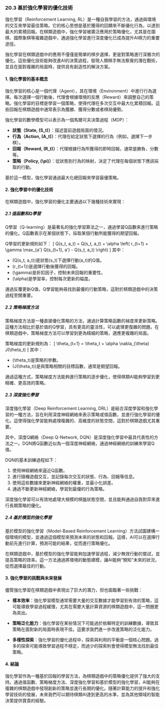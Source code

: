 ### 20.3 基於強化學習的優化技術

強化學習（Reinforcement Learning, RL）是一種自我學習的方法，通過與環境的交互來學習最佳策略。它的核心思想是基於獲得的回饋來不斷優化行為，以達到最大的累積回報。在棋類遊戲中，強化學習被廣泛應用於策略優化，尤其是在圍棋、國際象棋等複雜遊戲中，通過強化學習進行深度優化已成為提升AI棋力的重要途徑。

強化學習在棋類遊戲中的應用不僅僅是簡單的棋步選擇，更是對策略進行深層次的優化。這些優化技術能夠改進AI的決策過程，發現人類棋手無法察覺的潛在戰術，並且在面對複雜的局面時，提供具有創造性的解決方案。

#### 1. 強化學習的基本概念

強化學習的核心是一個代理（Agent），其在環境（Environment）中進行行為選擇。每次選擇一個行動後，代理會根據環境的反應（Reward）來調整自己的策略。強化學習的目標是學習一個策略，使得代理在多次交互中最大化累積回報。這些回報在棋類遊戲中通常表示為獲勝、獲得分數或者棋局優勢。

強化學習的數學模型可以表示為一個馬爾可夫決策過程（MDP）：
- **狀態（State, \(S_t\)）**：描述當前遊戲局面的情況。
- **行為（Action, \(A_t\)）**：代理在給定狀態下選擇的行為（例如，選擇下一步棋）。
- **回報（Reward, \(R_t\)）**：代理根據行為所獲得的即時回報，通常是勝負、分數等。
- **策略（Policy, \(\pi\)）**：從狀態到行為的映射，決定了代理在每個狀態下應該採取的行動。

基於這一模型，強化學習通過最大化總回報來學習最優策略。

#### 2. 強化學習中的優化技術

在棋類遊戲中，強化學習的優化主要通過以下幾種技術來實現：

##### 2.1 值函數和Q學習

Q學習（Q-learning）是最著名的強化學習算法之一，通過學習Q函數來進行策略的優化。Q函數表示在某個狀態下，採取某個行動所能獲得的期望回報。

Q學習的更新規則如下：
\[
Q(s_t, a_t) = Q(s_t, a_t) + \alpha \left( r_{t+1} + \gamma \max_{a'} Q(s_{t+1}, a') - Q(s_t, a_t) \right)
\]
其中：
- \(Q(s_t, a_t)\)是狀態\(s_t\)下選擇行動\(a_t\)的Q值。
- \(r_{t+1}\)是選擇行動後獲得的回報。
- \(\gamma\)是折扣因子，控制未來回報的重要性。
- \(\alpha\)是學習率，控制每次更新的幅度。

通過反覆更新Q值，Q學習能夠尋找到最優的行動策略，這對於棋類遊戲中的決策過程至關重要。

##### 2.2 策略梯度方法

策略梯度方法是一種直接優化策略的方法，通過計算策略函數的梯度來更新策略。這種方法相比於基於值的Q學習，具有更高的靈活性，可以處理更復雜的問題。在棋類遊戲中，策略梯度方法可以學習到更為精細的策略，適應更複雜的局面。

策略梯度的更新規則為：
\[
\theta_{t+1} = \theta_t + \alpha \nabla_{\theta} J(\theta_t)
\]
其中：
- \(\theta_t\)是策略的參數。
- \(J(\theta_t)\)是與策略相關的目標函數，通常是期望回報。

通過這種方式，策略梯度方法能夠進行策略的逐步優化，使得棋類AI能夠學習到更精確、更高效的策略。

##### 2.3 深度強化學習

深度強化學習（Deep Reinforcement Learning, DRL）是結合深度學習和強化學習的一種方法，旨在利用深度神經網絡來表示策略或值函數，並進行強化學習的優化。這使得強化學習能夠處理複雜的、高維度的狀態空間，這對於棋類遊戲尤其重要。

其中，深度Q網絡（Deep Q-Network, DQN）是深度強化學習中最具代表性的方法之一。DQN將Q函數近似為一個深度神經網絡，通過神經網絡的訓練來學習Q值。

DQN的基本訓練過程如下：
1. 使用神經網絡來逼近Q函數。
2. 進行隨機遊戲交互，並記錄每次交互的狀態、行為、回報等信息。
3. 使用這些數據來更新神經網絡的權重，並最小化誤差。
4. 通過不斷更新神經網絡，學習到最優的行為策略。

深度強化學習可以有效地處理大規模的棋盤狀態空間，並且能夠通過自我對弈來進行長期策略的優化。

##### 2.4 基於模型的強化學習

基於模型的強化學習（Model-Based Reinforcement Learning）方法試圖建構一個環境的模型，並通過這個模型來預測未來的狀態和回報。這樣，AI可以在選擇行動前先進行計算，預測可能的結果，從而進行策略優化。

在棋類遊戲中，基於模型的強化學習能夠加速學習過程，減少無效行動的嘗試，並提高策略的效率。這一方法通過將環境的動態建模，讓AI能夠“預知”未來的狀況，從而選擇最佳的行動。

#### 3. 強化學習的挑戰與未來發展

儘管強化學習在棋類遊戲中表現出了巨大的潛力，但也面臨著一些挑戰：

- **樣本效率**：強化學習模型通常需要大量的交互數據才能學習到有效的策略，這可能導致學習過程緩慢，尤其在需要大量計算資源的棋類遊戲中，這一問題更為突出。
  
- **策略泛化能力**：強化學習在某些情況下可能過於依賴特定的訓練數據，導致其策略在面對新的局面時表現不佳。這要求我們進一步改進策略的泛化能力。

- **多樣性探索**：強化學習的優化過程中，探索與利用的平衡是一個核心問題。過多的探索可能導致學習過程不穩定，而過少的探索則會使得模型無法找到最佳策略。

#### 4. 結論

強化學習作為一種基於回報的學習方法，為棋類遊戲中的策略優化提供了強大的支持。通過值函數、策略梯度方法、深度強化學習和基於模型的強化學習，AI能夠在複雜的棋類遊戲中發現創新的策略並進行長期的優化。隨著計算能力的提升和強化學習技術的發展，未來我們可以期待棋類AI達到更高的水準，並為其他領域的智能決策提供寶貴的經驗。